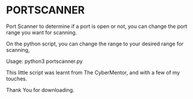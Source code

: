 # PORTSCANNER
Port Scanner to determine if a port is open  or not, you can change the port range you want for scanning.

On the python script, you can change the range to your desired range for scanning,

Usage: python3 portscanner.py <ip address> 

This little script was learnt from The CyberMentor, and with a few of my touches.

Thank You for downloading.
